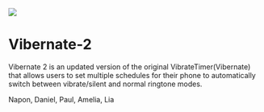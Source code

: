 [<img src="https://img.shields.io/badge/status-pending-yellow.svg">](https://play.google.com/store/apps/details?id=com.napontaratan.vibernate)
# Vibernate-2
Vibernate 2 is an updated version of the original VibrateTimer(Vibernate) that allows users to set multiple schedules for their phone to automatically switch between vibrate/silent and normal ringtone modes.

Napon, Daniel, Paul, Amelia, Lia
